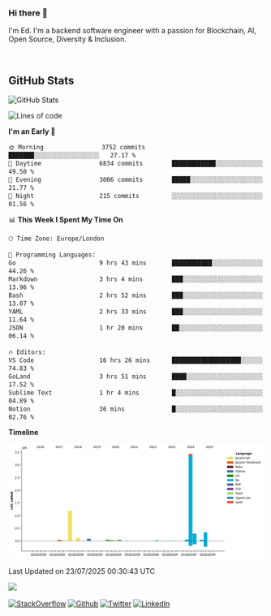 ### Hi there 👋
 I'm Ed. I'm a backend software engineer with a passion for Blockchain, AI, Open Source, Diversity & Inclusion.

<br />

<h2>GitHub Stats</h2>
<p><img src="https://github-readme-stats.vercel.app/api?username=echarrod&amp;show_icons=true" alt="GitHub Stats"></p>

<!--START_SECTION:waka-->
![Lines of code](https://img.shields.io/badge/From%20Hello%20World%20I%27ve%20Written-5.7%20million%20lines%20of%20code-blue)

**I'm an Early 🐤** 

```text
🌞 Morning                3752 commits        ███████░░░░░░░░░░░░░░░░░░   27.17 % 
🌆 Daytime                6834 commits        ████████████░░░░░░░░░░░░░   49.50 % 
🌃 Evening                3006 commits        █████░░░░░░░░░░░░░░░░░░░░   21.77 % 
🌙 Night                  215 commits         ░░░░░░░░░░░░░░░░░░░░░░░░░   01.56 % 
```


📊 **This Week I Spent My Time On** 

```text
🕑︎ Time Zone: Europe/London

💬 Programming Languages: 
Go                       9 hrs 43 mins       ███████████░░░░░░░░░░░░░░   44.26 % 
Markdown                 3 hrs 4 mins        ███░░░░░░░░░░░░░░░░░░░░░░   13.96 % 
Bash                     2 hrs 52 mins       ███░░░░░░░░░░░░░░░░░░░░░░   13.07 % 
YAML                     2 hrs 33 mins       ███░░░░░░░░░░░░░░░░░░░░░░   11.64 % 
JSON                     1 hr 20 mins        ██░░░░░░░░░░░░░░░░░░░░░░░   06.14 % 

🔥 Editors: 
VS Code                  16 hrs 26 mins      ███████████████████░░░░░░   74.83 % 
GoLand                   3 hrs 51 mins       ████░░░░░░░░░░░░░░░░░░░░░   17.52 % 
Sublime Text             1 hr 4 mins         █░░░░░░░░░░░░░░░░░░░░░░░░   04.89 % 
Notion                   36 mins             █░░░░░░░░░░░░░░░░░░░░░░░░   02.76 % 
```

**Timeline**

![Lines of Code chart](https://raw.githubusercontent.com/echarrod/echarrod/main/assets/bar_graph.png)


 Last Updated on 23/07/2025 00:30:43 UTC
<!--END_SECTION:waka-->

![](https://komarev.com/ghpvc/?username=echarrod)

<p>
<a href="https://stackoverflow.com/users/1014632/ech" target="_blank"><img alt="StackOverflow" src="https://img.shields.io/badge/-Stackoverflow-FE7A16?style=for-the-badge&logo=stack-overflow&logoColor=white" /></a> 
<a href="https://github.com/echarrod" target="_blank"><img alt="Github" src="https://img.shields.io/badge/GitHub-%2312100E.svg?&style=for-the-badge&logo=Github&logoColor=white" /></a> 
<a href="https://twitter.com/e_harrod" target="_blank"><img alt="Twitter" src="https://img.shields.io/badge/twitter-%231DA1F2.svg?&style=for-the-badge&logo=twitter&logoColor=white" /></a> 
<a href="https://www.linkedin.com/in/ed-harrod" target="_blank"><img alt="LinkedIn" src="https://img.shields.io/badge/linkedin-%230077B5.svg?&style=for-the-badge&logo=linkedin&logoColor=white" /></a>
